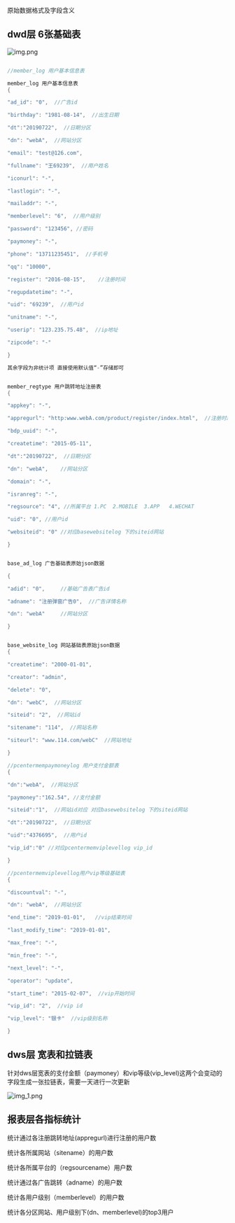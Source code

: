 原始数据格式及字段含义

## dwd层 6张基础表

![img.png](img.png)
```java

//member_log 用户基本信息表

member_log 用户基本信息表
{

"ad_id": "0",  //广告id

"birthday": "1981-08-14",  //出生日期

"dt":"20190722",  //日期分区

"dn": "webA",  //网站分区

"email": "test@126.com",

"fullname": "王69239",  //用户姓名

"iconurl": "-",

"lastlogin": "-",

"mailaddr": "-",

"memberlevel": "6",  //用户级别

"password": "123456", //密码

"paymoney": "-",

"phone": "13711235451",  //手机号

"qq": "10000",

"register": "2016-08-15",    //注册时间

"regupdatetime": "-",

"uid": "69239",  //用户id

"unitname": "-",

"userip": "123.235.75.48",  //ip地址

"zipcode": "-"

}

其余字段为非统计项 直接使用默认值“-”存储即可


member_regtype 用户跳转地址注册表
{

"appkey": "-",

"appregurl": "http:www.webA.com/product/register/index.html",  //注册时跳转地址

"bdp_uuid": "-",

"createtime": "2015-05-11",

"dt":"20190722",  //日期分区

"dn": "webA",    //网站分区

"domain": "-",

"isranreg": "-",

"regsource": "4", //所属平台 1.PC  2.MOBILE  3.APP   4.WECHAT

"uid": "0", //用户id

"websiteid": "0" //对应basewebsitelog 下的siteid网站

}


base_ad_log 广告基础表原始json数据

{

"adid": "0",     //基础广告表广告id

"adname": "注册弹窗广告0",  //广告详情名称

"dn": "webA"     //网站分区

}


base_website_log 网站基础表原始json数据
{

"createtime": "2000-01-01",

"creator": "admin",

"delete": "0",

"dn": "webC",  //网站分区

"siteid": "2",  //网站id

"sitename": "114",  //网站名称

"siteurl": "www.114.com/webC"  //网站地址

}

//pcentermempaymoneylog 用户支付金额表
{

"dn":"webA",  //网站分区

"paymoney":"162.54", //支付金额

"siteid":"1",  //网站id对应 对应basewebsitelog 下的siteid网站

"dt":"20190722",  //日期分区

"uid":"4376695",  //用户id

"vip_id":"0" //对应pcentermemviplevellog vip_id

}

//pcentermemviplevellog用户vip等级基础表
{

"discountval": "-",

"dn": "webA",  //网站分区

"end_time": "2019-01-01",   //vip结束时间

"last_modify_time": "2019-01-01",

"max_free": "-",

"min_free": "-",

"next_level": "-",

"operator": "update",

"start_time": "2015-02-07",  //vip开始时间

"vip_id": "2",  //vip id

"vip_level": "银卡"  //vip级别名称

}

```


## dws层 宽表和拉链表

针对dws层宽表的支付金额（paymoney）和vip等级(vip_level)这两个会变动的字段生成一张拉链表，需要一天进行一次更新

![img_1.png](img_1.png)

## 报表层各指标统计
统计通过各注册跳转地址(appregurl)进行注册的用户数

统计各所属网站（sitename）的用户数

统计各所属平台的（regsourcename）用户数

统计通过各广告跳转（adname）的用户数

统计各用户级别（memberlevel）的用户数


统计各分区网站、用户级别下(dn、memberlevel)的top3用户
